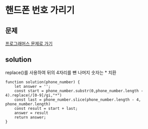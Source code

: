 # 핸드폰 번호 가리기

## 문제

[프로그래머스 문제로 가기](https://programmers.co.kr/learn/courses/30/lessons/12948)

## solution

replace()를 사용하여 뒤의 4자리를 뺸 나머지 숫자는 \* 치환

```
function solution(phone_number) {
    let answer = '';
    const start = phone_number.substr(0,phone_number.length - 4).replace(/[0-9]/gi,"*")
    const last = phone_number.slice(phone_number.length - 4, phone_number.length)
    const result = start + last;
    answer = result
    return answer;
}
```
